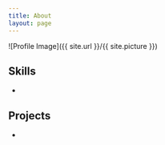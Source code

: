 ```yaml
---
title: About
layout: page
---
```

![Profile Image]({{ site.url }}/{{ site.picture }})

<p></p>

<p></p>

<h2>Skills</h2>

<ul class="skill-list">
	<li></li>
</ul>

<h2>Projects</h2>

<ul>
	<li><a></></li>
</ul>
